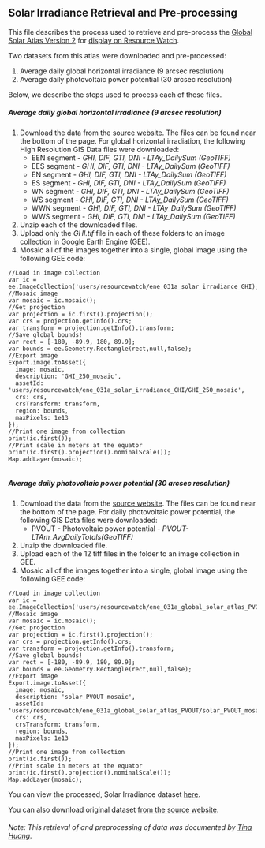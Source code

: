 ## Solar Irradiance Retrieval and Pre-processing
This file describes the process used to retrieve and pre-process the [Global Solar Atlas Version 2](https://globalsolaratlas.info/download/world) for [display on Resource Watch](https://resourcewatch.org/data/explore/Solar-Irradiance).

Two datasets from this atlas were downloaded and pre-processed:
1) Average daily global horizontal irradiance (9 arcsec resolution)
2) Average daily photovoltaic power potential (30 arcsec resolution)

Below, we describe the steps used to process each of these files.

##### Average daily global horizontal irradiance (9 arcsec resolution)
1) Download the data from the [source website](https://globalsolaratlas.info/download/world). The files can be found near the bottom of the page. For global horizontal irradiation, the following High Resolution GIS Data files were downloaded:
    - EEN segment - *GHI, DIF, GTI, DNI - LTAy_DailySum (GeoTIFF)*
    - EES segment - *GHI, DIF, GTI, DNI - LTAy_DailySum (GeoTIFF)*
    - EN segment - *GHI, DIF, GTI, DNI - LTAy_DailySum (GeoTIFF)*
    - ES segment - *GHI, DIF, GTI, DNI - LTAy_DailySum (GeoTIFF)*
    - WN segment - *GHI, DIF, GTI, DNI - LTAy_DailySum (GeoTIFF)*
    - WS segment - *GHI, DIF, GTI, DNI - LTAy_DailySum (GeoTIFF)*
    - WWN segment - *GHI, DIF, GTI, DNI - LTAy_DailySum (GeoTIFF)*
    - WWS segment - *GHI, DIF, GTI, DNI - LTAy_DailySum (GeoTIFF)*
2) Unzip each of the downloaded files.
3) Upload only the *GHI.tif* file in each of these folders to an image collection in Google Earth Engine (GEE).
4) Mosaic all of the images together into a single, global image using the following GEE code:

```
//Load in image collection
var ic = ee.ImageCollection('users/resourcewatch/ene_031a_solar_irradiance_GHI);
//Mosaic image
var mosaic = ic.mosaic();
//Get projection
var projection = ic.first().projection();
var crs = projection.getInfo().crs;
var transform = projection.getInfo().transform;
//Save global bounds!
var rect = [-180, -89.9, 180, 89.9];
var bounds = ee.Geometry.Rectangle(rect,null,false);
//Export image
Export.image.toAsset({
  image: mosaic,
  description: 'GHI_250_mosaic',
  assetId: 'users/resourcewatch/ene_031a_solar_irradiance_GHI/GHI_250_mosaic',
  crs: crs,
  crsTransform: transform,
  region: bounds,
  maxPixels: 1e13
});
//Print one image from collection
print(ic.first());
//Print scale in meters at the equator
print(ic.first().projection().nominalScale());
Map.addLayer(mosaic);


```
##### Average daily photovoltaic power potential (30 arcsec resolution)
1) Download the data from the [source website](https://globalsolaratlas.info/download/world). The files can be found near the bottom of the page. For daily photovoltaic power potential, the following GIS Data files were downloaded:
    - PVOUT - Photovoltaic power potential - *PVOUT-LTAm_AvgDailyTotals(GeoTIFF)*
2) Unzip the downloaded file.
3) Upload each of the 12 tiff files in the folder to an image collection in GEE.
4) Mosaic all of the images together into a single, global image using the following GEE code:
```
//Load in image collection
var ic = ee.ImageCollection('users/resourcewatch/ene_031a_global_solar_atlas_PVOUT);
//Mosaic image
var mosaic = ic.mosaic();
//Get projection
var projection = ic.first().projection();
var crs = projection.getInfo().crs;
var transform = projection.getInfo().transform;
//Save global bounds!
var rect = [-180, -89.9, 180, 89.9];
var bounds = ee.Geometry.Rectangle(rect,null,false);
//Export image
Export.image.toAsset({
  image: mosaic,
  description: 'solar_PVOUT_mosaic',
  assetId: 'users/resourcewatch/ene_031a_global_solar_atlas_PVOUT/solar_PVOUT_mosaic',
  crs: crs,
  crsTransform: transform,
  region: bounds,
  maxPixels: 1e13
});
//Print one image from collection
print(ic.first());
//Print scale in meters at the equator
print(ic.first().projection().nominalScale());
Map.addLayer(mosaic);
```


You can view the processed, Solar Irradiance dataset [here](https://resourcewatch.org/data/explore/Solar-Irradiance).

You can also download original dataset [from the source website](https://globalsolaratlas.info/download/world).

###### Note: This retrieval of and preprocessing of data was documented by [Tina Huang](https://www.wri.org/profile/tina-huang).
